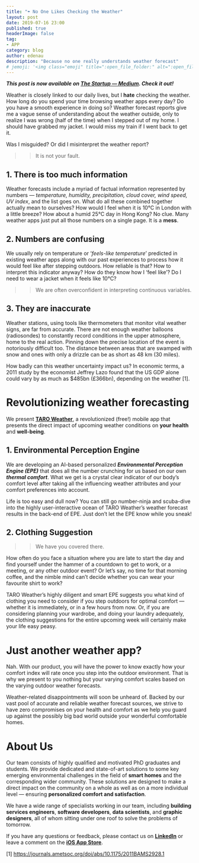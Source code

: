 ```yaml
---
title: "️☂️ No One Likes Checking the Weather"
layout: post
date: 2019-07-16 23:00
published: true
headerImage: false
tag:
- APP
category: blog
author: edenau
description: "Because no one really understands weather forecast"
# jemoji: '<img class="emoji" title=":open_file_folder:" alt=":open_file_folder:" src="https://assets.github.com/images/icons/emoji/unicode/1f5c2.png" height="20" width="20" align="absmiddle">'
---
```


***This post is now available on <a href="https://medium.com/swlh/no-one-likes-checking-the-weather-ed6b6dc050b1" target="_blank">The Startup — Medium</a>. Check it out!***

Weather is closely linked to our daily lives, but I <b>hate</b> checking the weather.
How long do you spend your time browsing weather apps every day? Do you have a smooth experience in doing so? Weather forecast reports give me a vague sense of understanding about the weather outside, only to realize I was wrong (half of the time) when I stepped out of my home. I should have grabbed my jacket. I would miss my train if I went back to get it.

Was I misguided? Or did I misinterpret the weather report?

>> It is not your fault.

## 1. There is too much information

Weather forecasts include a myriad of factual information represented by numbers — <i>temperature, humidity, precipitation, cloud cover, wind speed, UV index</i>, and the list goes on. What do all these combined together actually mean to ourselves? How would I feel when it is 10°C in London with a little breeze? How about a humid 25°C day in Hong Kong? No clue.
Many weather apps just put all those numbers on a single page. It is a <b>mess</b>.

## 2. Numbers are confusing

We usually rely on temperature or ‘<i>feels-like temperature</i>’ predicted in existing weather apps along with our past experiences to process how it would feel like after stepping outdoors. How reliable is that? How to interpret this indicator anyway? How do they know how I ‘feel like’? Do I need to wear a jacket when it feels like 10°C?

>> We are often overconfident in interpreting continuous variables.

## 3. They are inaccurate

Weather stations, using tools like thermometers that monitor vital weather signs, are far from accurate. There are not enough weather balloons (radiosondes) to constantly record conditions in the upper atmosphere, home to the real action. Pinning down the precise location of the event is notoriously difficult too. The distance between areas that are swamped with snow and ones with only a drizzle can be as short as 48 km (30 miles).

How badly can this weather uncertainty impact us? In economic terms, a 2011 study by the economist Jeffrey Lazo found that the US GDP alone could vary by as much as $485bn (£366bn), depending on the weather [1].

# Revolutionizing weather forecasting

We present <a href="https://itunes.apple.com/us/app/taro-weather/id1451553639?mt=8" target="_blank"><b>TARO Weather</b></a>, a revolutionized (free!) mobile app that presents the direct impact of upcoming weather conditions on <b>your health</b> and <b>well-being</b>.

## 1. Environmental Perception Engine

We are developing an AI-based personalized <b><i>Environmental Perception Engine (EPE)</b></i> that does all the number crunching for us based on our own <b><i>thermal comfort</b></i>. What we get is a crystal clear indicator of our body’s comfort level after taking all the influencing weather attributes and your comfort preferences into account.

Life is too easy and dull now? You can still go number-ninja and scuba-dive into the highly user-interactive ocean of TARO Weather’s weather forecast results in the back-end of EPE. Just don’t let the EPE know while you sneak!

## 2. Clothing Suggestion

>> We have you covered there.

How often do you face a situation where you are late to start the day and find yourself under the hammer of a countdown to get to work, or a meeting, or any other outdoor event? Or let’s say, no time for that morning coffee, and the nimble mind can’t decide whether you can wear your favourite shirt to work?

TARO Weather’s highly diligent and smart EPE suggests you what kind of clothing you need to consider if you step outdoors for optimal comfort — whether it is immediately, or in a few hours from now. Or, if you are considering planning your wardrobe, and doing your laundry adequately, the clothing suggestions for the entire upcoming week will certainly make your life easy peasy.

# Just another weather app?

Nah. With our product, you will have the power to know exactly how your comfort index will rate once you step into the outdoor environment. That is why we present to you nothing but your varying comfort scales based on the varying outdoor weather forecasts.

Weather-related disappointments will soon be unheard of. Backed by our vast pool of accurate and reliable weather forecast sources, we strive to have zero compromises on your health and comfort as we help you guard up against the possibly big bad world outside your wonderful comfortable homes.

# About Us

Our team consists of highly qualified and motivated PhD graduates and students. We provide dedicated and state-of-art solutions to some key emerging environmental challenges in the field of <b>smart homes</b> and the corresponding wider community. These solutions are designed to make a direct impact on the community on a whole as well as on a more individual level — ensuring <b>personalized comfort and satisfaction</b>.

We have a wide range of specialists working in our team, including <b>building services engineers</b>, <b>software developers</b>, <b>data scientists</b>, and <b>graphic designers</b>, all of whom sitting under one roof to solve the problems of tomorrow.

If you have any questions or feedback, please contact us on <a href="https://www.linkedin.com/company/14557284" target="_blank"><b>LinkedIn</b></a> or leave a comment on the <a href="https://apps.apple.com/gb/app/taro-weather/id1451553639" target="_blank"><b>iOS App Store</b></a>.

[1] <a href="https://journals.ametsoc.org/doi/abs/10.1175/2011BAMS2928.1" target="_blank">https://journals.ametsoc.org/doi/abs/10.1175/2011BAMS2928.1</a>
